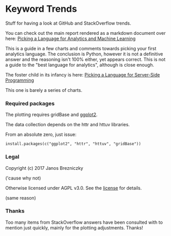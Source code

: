 # Keyword Trends

Stuff for having a look at GitHub and StackOverflow trends.

You can check out the main report rendered as a markdown document over here:
[Picking a Language for Analytics and Machine Learning](https://github.com/brezniczky/github-trends/blob/master/analysis.md)

This is a guide in a few charts and comments towards picking your first analytics language.
The conclusion is Python, however it is not a definitive answer and the reasoning isn't 100% either, yet appears correct.
This is not a guide to the "best language for analytics", although is close enough.

The foster child in its infancy is here:
[Picking a Language for Server-Side Programming ](https://github.com/brezniczky/github-trends/blob/master/analysis_server.md)

This one is barely a series of charts.

### Required packages

The plotting requires gridBase and [ggplot2](http://ggplot2.org/).

The data collection depends on the httr and httuv libraries.

From an absolute zero, just issue:

```
install.packages(c("ggplot2", "httr", "httuv", "gridBase"))
```

### Legal

Copyright (c) 2017 Janos Brezniczky

('cause why not)

Otherwise licensed under AGPL v3.0.
See the [license](LICENSE.md) for details.

(same reason)

### Thanks

Too many items from StackOverflow answers have been consulted with to 
mention just quickly, mainly for the plotting adjustments. Thanks!

